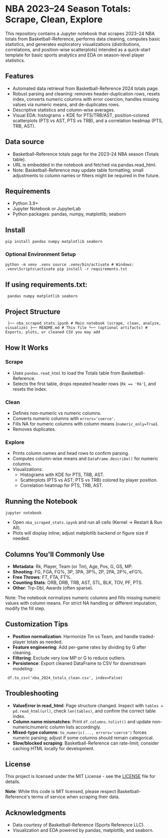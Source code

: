 # NBA 2023–24 Season Totals: Scrape, Clean, Explore

This repository contains a Jupyter notebook that scrapes 2023–24 NBA totals from Basketball-Reference, performs data cleaning, computes basic statistics, and generates exploratory visualizations (distributions, correlations, and position-wise scatterplots) intended as a quick-start template for basic sports analytics and EDA on season-level player statistics.

## Features

- Automated data retrieval from Basketball-Reference 2024 totals page.
- Robust parsing and cleaning: removes header-duplication rows, resets index, converts numeric columns with error coercion, handles missing values via numeric means, and de-duplicates rows.
- Descriptive statistics and column-wise averages.
- Visual EDA: histograms + KDE for PTS/TRB/AST, position-colored scatterplots (PTS vs AST, PTS vs TRB), and a correlation heatmap (PTS, TRB, AST).

## Data source

- Basketball-Reference totals page for the 2023–24 NBA season (Totals table).
- URL is embedded in the notebook and fetched via pandas.read_html.
- Note: Basketball-Reference may update table formatting; small adjustments to column names or filters might be required in the future.

## Requirements

- Python 3.9+
- Jupyter Notebook or JupyterLab
- Python packages: pandas, numpy, matplotlib, seaborn

## Install

`pip install pandas numpy matplotlib seaborn`

### Optional Environment Setup

`python -m venv .venv
source .venv/bin/activate # Windows: .venv\Scripts\activate
pip install -r requirements.txt`

## If using requirements.txt:

`
pandas
numpy
matplotlib
seaborn`


## Project Structure
`
├── nba_scraped_stats.ipynb # Main notebook (scrape, clean, analyze, visualize)
├── README.md # This file
└── (optional artifacts) # Exports, plots, or cleaned CSV you may add`

## How It Works

### Scrape

- Uses `pandas.read_html` to load the Totals table from Basketball-Reference.
- Selects the first table, drops repeated header rows (`Rk == 'Rk'`), and resets the index.

### Clean

- Defines non-numeric vs numeric columns.
- Converts numeric columns with `errors='coerce'`.
- Fills NA for numeric columns with column means (`numeric_only=True`).
- Removes duplicates.

### Explore

- Prints column names and head rows to confirm parsing.
- Computes column-wise means and `DataFrame.describe()` for numeric columns.
- Visualizations:
  - Histograms with KDE for PTS, TRB, AST.
  - Scatterplots (PTS vs AST; PTS vs TRB) colored by player position.
  - Correlation heatmap for PTS, TRB, AST.

## Running the Notebook
`jupyter notebook`

- Open `nba_scraped_stats.ipynb` and run all cells (Kernel → Restart & Run All).
- Plots will display inline; adjust matplotlib backend or figure size if needed.

## Columns You'll Commonly Use

- **Metadata**: Rk, Player, Team (or Tm), Age, Pos, G, GS, MP.
- **Shooting**: FG, FGA, FG%, 3P, 3PA, 3P%, 2P, 2PA, 2P%, eFG%.
- **Free Throws**: FT, FTA, FT%.
- **Counting Stats**: ORB, DRB, TRB, AST, STL, BLK, TOV, PF, PTS.
- **Other**: Trp-Dbl, Awards (often sparse).

Note: The notebook normalizes numeric columns and fills missing numeric values with column means. For strict NA handling or different imputation, modify the fill step.

## Customization Tips

- **Position normalization**: Harmonize Tm vs Team, and handle traded-player totals as needed.
- **Feature engineering**: Add per-game rates by dividing by G after cleaning.
- **Filtering**: Exclude very low MP or G to reduce outliers.
- **Persistence**: Export cleaned DataFrame to CSV for downstream modeling:

` df.to_csv('nba_2024_totals_clean.csv', index=False)`

## Troubleshooting

- **ValueError in read_html**: Page structure changed. Inspect with `tables = pd.read_html(url)`, check `len(tables)`, and confirm the correct table index.
- **Column name mismatches**: Print `df.columns.tolist()` and update non-numeric/numeric column lists accordingly.
- **Mixed-type columns**: `to_numeric(..., errors='coerce')` forces numeric parsing; adjust if some columns should remain categorical.
- **Slow/blocked scraping**: Basketball-Reference can rate-limit; consider caching HTML locally for development.
## License

This project is licensed under the MIT License - see the [LICENSE](LICENSE) file for details.

**Note**: While this code is MIT licensed, please respect Basketball-Reference's terms of service when scraping their data.

## Acknowledgments

- Data courtesy of Basketball-Reference (Sports Reference LLC).
- Visualization and EDA powered by pandas, matplotlib, and seaborn.


